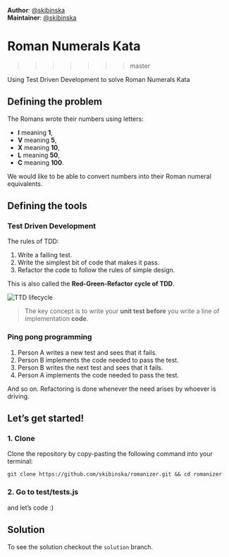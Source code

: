 **Author**: [@skibinska](https://github.com/skibinska)  
**Maintainer**: [@skibinska](https://github.com/skibinska)

# Roman Numerals Kata
>>>>>>> master

Using Test Driven Development to solve Roman Numerals Kata

## Defining the problem

The Romans wrote their numbers using letters:

- **I** meaning **1**,
- **V** meaning **5**,
- **X** meaning **10**,
- **L** meaning **50**,
- **C** meaning **100**.

We would like to be able to convert numbers into their Roman numeral equivalents.   

## Defining the tools

### Test Driven Development

The rules of TDD:

1. Write a failing test.
2. Write the simplest bit of code that makes it pass.
3. Refactor the code to follow the rules of simple design.

This is also called the **Red-Green-Refactor cycle of TDD**.

![TTD lifecycle](https://cloud.githubusercontent.com/assets/10700103/23134527/09fabe52-f78d-11e6-90d8-b747714a52f6.png)

> The key concept is to write your **unit test before** you write a line of implementation **code**.

### Ping pong programming

1. Person A writes a new test and sees that it fails.
2. Person B implements the code needed to pass the test.
3. Person B writes the next test and sees that it fails.
4. Person A implements the code needed to pass the test.

And so on. Refactoring is done whenever the need arises by whoever is driving.

## Let’s get started!

### 1. Clone

Clone the repository by copy-pasting the following command into your terminal:

  ```
  git clone https://github.com/skibinska/romanizer.git && cd romanizer
  ```

### 2. Go to test/tests.js

and let’s code :)

## Solution

To see the solution checkout the `solution` branch.
